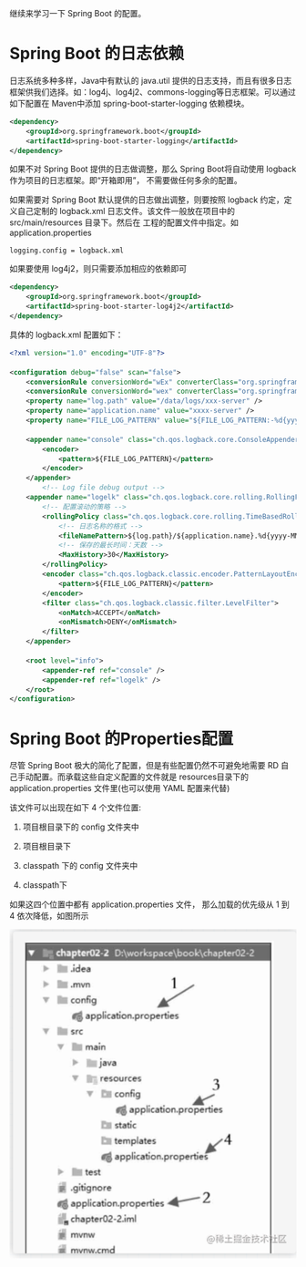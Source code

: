 继续来学习一下 Spring Boot 的配置。

# Spring Boot 的日志依赖

日志系统多种多样，Java中有默认的 java.util 提供的日志支持，而且有很多日志框架供我们选择。如：log4j、log4j2、commons-logging等日志框架。可以通过如下配置在 Maven中添加 spring-boot-starter-logging 依赖模块。

```xml
<dependency>
    <groupId>org.springframework.boot</groupId>
    <artifactId>spring-boot-starter-logging</artifactId>
</dependency>
```
如果不对 Spring Boot 提供的日志做调整，那么 Spring Boot将自动使用 logback 作为项目的日志框架。即“开箱即用”， 不需要做任何多余的配置。

如果需要对 Spring Boot 默认提供的日志做出调整，则要按照 logback 约定，定义自己定制的 logback.xml 日志文件。该文件一般放在项目中的 src/main/resources 目录下。然后在 工程的配置文件中指定。如 application.properties

```properties
logging.config = logback.xml
```

如果要使用 log4j2，则只需要添加相应的依赖即可

```xml
<dependency>
    <groupId>org.springframework.boot</groupId>
    <artifactId>spring-boot-starter-log4j2</artifactId>
</dependency>
```
具体的 logback.xml 配置如下：

```xml
<?xml version="1.0" encoding="UTF-8"?>

<configuration debug="false" scan="false">
    <conversionRule conversionWord="wEx" converterClass="org.springframework.boot.logging.logback.ExtendedWhitespaceThrowableProxyConverter" />
    <conversionRule conversionWord="wex" converterClass="org.springframework.boot.logging.logback.WhitespaceThrowableProxyConverter" />
    <property name="log.path" value="/data/logs/xxx-server" />
    <property name="application.name" value="xxxx-server" />
    <property name="FILE_LOG_PATTERN" value="${FILE_LOG_PATTERN:-%d{yyyy-MM-dd HH:mm:ss.SSS} ${LOG_LEVEL_PATTERN:-%5p} ${PID:- } --- [%t] %-40.40logger{39} : %m%n${LOG_EXCEPTION_CONVERSION_WORD:-%wEx}}"/>

    <appender name="console" class="ch.qos.logback.core.ConsoleAppender">
        <encoder>
            <pattern>${FILE_LOG_PATTERN}</pattern>
        </encoder>
    </appender>
        <!-- Log file debug output -->
    <appender name="logelk" class="ch.qos.logback.core.rolling.RollingFileAppender">
        <!-- 配置滚动的策略 -->
        <rollingPolicy class="ch.qos.logback.core.rolling.TimeBasedRollingPolicy">
            <!-- 日志名称的格式 -->
            <fileNamePattern>${log.path}/${application.name}.%d{yyyy-MM-dd}.log</fileNamePattern>
            <!-- 保存的最长时间：天数 -->
            <MaxHistory>30</MaxHistory>
        </rollingPolicy>
        <encoder class="ch.qos.logback.classic.encoder.PatternLayoutEncoder">
            <pattern>${FILE_LOG_PATTERN}</pattern>
        </encoder>
        <filter class="ch.qos.logback.classic.filter.LevelFilter">
            <onMatch>ACCEPT</onMatch>
            <onMismatch>DENY</onMismatch>
        </filter>
    </appender>
    
    <root level="info">
        <appender-ref ref="console" />
        <appender-ref ref="logelk" />
    </root>
</configuration>
```

# Spring Boot 的Properties配置

尽管 Spring Boot 极大的简化了配置，但是有些配置仍然不可避免地需要 RD 自己手动配置。而承载这些自定义配置的文件就是 resources目录下的 application.properties 文件里(也可以使用 YAML 配置来代替)

该文件可以出现在如下 4 个文件位置:

1. 项目根目录下的 config 文件夹中

2. 项目根目录下

3. classpath 下的 config 文件夹中

4. classpath下

如果这四个位置中都有 application.properties 文件， 那么加载的优先级从 1 到 4 依次降低，如图所示

![18.application.properties配置文件顺序](../图片/18.application.properties配置文件顺序.png)












